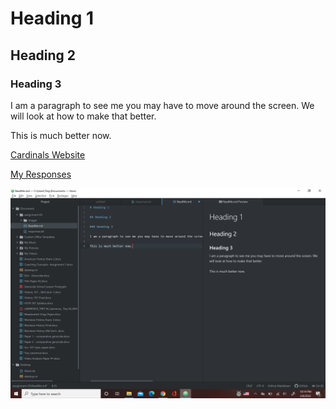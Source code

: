 # Heading 1

## Heading 2

### Heading 3

I am a paragraph to see me you may have to move around the screen. We will look at how to make that better.

This is much better now.

[Cardinals Website](http://www.azcardinals.com/)

[My Responses](./responses.txt)

![Screenshot](./images/screenshot.PNG.png)
